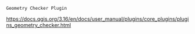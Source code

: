 `Geometry Checker Plugin`

https://docs.qgis.org/3.16/en/docs/user_manual/plugins/core_plugins/plugins_geometry_checker.html
